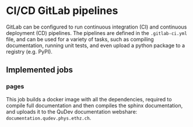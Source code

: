 # CI/CD GitLab pipelines

GitLab can be configured to run continuous integration (CI) and continuous 
deployment (CD) pipelines. The pipelines are defined in the `.gitlab-ci.yml` 
file, and can be used for a variety of tasks, such as compiling documentation,
running unit tests, and even upload a python package to a registry (e.g. PyPI).

## Implemented jobs

### pages

This job builds a docker image with all the dependencies, required to 
compile full documentation and then compiles the sphinx documentation, and 
uploads it to the QuDev
documentation webshare: `documentation.qudev.phys.ethz.ch`.
